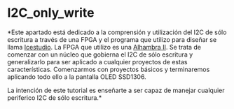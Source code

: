 # I2C_only_write

*Este apartado está dedicado a la comprensión y utilización del I2C de sólo escritura a través de una FPGA y el programa que utilizo para diseñar se llama [Icestudio](https://github.com/FPGAwars/icestudio). La FPGA que utilizo es una [Alhambra II](https://alhambrabits.com/alhambra/). Se trata de comenzar con un núcleo que gobierna el I2C de sólo escritura y generalizarlo para ser aplicado a cualquier proyectos de estas características. Comenzarmos con proyectos básicos y terminaremos aplicando todo ello a la pantalla OLED SSD1306.

La intención de este tutorial es enseñarte a ser capaz de manejar cualquier periferico I2C de sólo escritura.*


